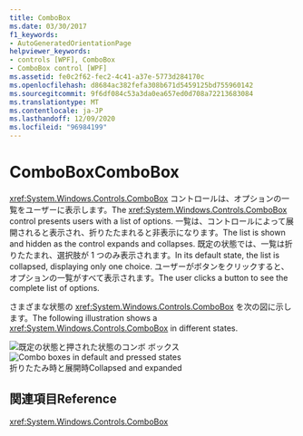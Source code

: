 ```yaml
---
title: ComboBox
ms.date: 03/30/2017
f1_keywords:
- AutoGeneratedOrientationPage
helpviewer_keywords:
- controls [WPF], ComboBox
- ComboBox control [WPF]
ms.assetid: fe0c2f62-fec2-4c41-a37e-5773d284170c
ms.openlocfilehash: d8684ac382fefa308b671d5459125bd755960142
ms.sourcegitcommit: 9f6df084c53a3da0ea657ed0d708a72213683084
ms.translationtype: MT
ms.contentlocale: ja-JP
ms.lasthandoff: 12/09/2020
ms.locfileid: "96984199"
---
```

# <a name="combobox"></a><span data-ttu-id="4a43a-102">ComboBox</span><span class="sxs-lookup"><span data-stu-id="4a43a-102">ComboBox</span></span>
<span data-ttu-id="4a43a-103"><xref:System.Windows.Controls.ComboBox> コントロールは、オプションの一覧をユーザーに表示します。</span><span class="sxs-lookup"><span data-stu-id="4a43a-103">The <xref:System.Windows.Controls.ComboBox> control presents users with a list of options.</span></span> <span data-ttu-id="4a43a-104">一覧は、コントロールによって展開されると表示され、折りたたまれると非表示になります。</span><span class="sxs-lookup"><span data-stu-id="4a43a-104">The list is shown and hidden as the control expands and collapses.</span></span> <span data-ttu-id="4a43a-105">既定の状態では、一覧は折りたたまれ、選択肢が 1 つのみ表示されます。</span><span class="sxs-lookup"><span data-stu-id="4a43a-105">In its default state, the list is collapsed, displaying only one choice.</span></span> <span data-ttu-id="4a43a-106">ユーザーがボタンをクリックすると、オプションの一覧がすべて表示されます。</span><span class="sxs-lookup"><span data-stu-id="4a43a-106">The user clicks a button to see the complete list of options.</span></span>  
  
 <span data-ttu-id="4a43a-107">さまざまな状態の <xref:System.Windows.Controls.ComboBox> を次の図に示します。</span><span class="sxs-lookup"><span data-stu-id="4a43a-107">The following illustration shows a <xref:System.Windows.Controls.ComboBox> in different states.</span></span>  
  
 <span data-ttu-id="4a43a-108">![既定の状態と押された状態のコンボ ボックス](./media/ss-ctl-combobox.gif "SS_CTL_combobox")</span><span class="sxs-lookup"><span data-stu-id="4a43a-108">![Combo boxes in default and pressed states](./media/ss-ctl-combobox.gif "SS_CTL_combobox")</span></span>  
<span data-ttu-id="4a43a-109">折りたたみ時と展開時</span><span class="sxs-lookup"><span data-stu-id="4a43a-109">Collapsed and expanded</span></span>  
  
## <a name="reference"></a><span data-ttu-id="4a43a-110">関連項目</span><span class="sxs-lookup"><span data-stu-id="4a43a-110">Reference</span></span>  
 <xref:System.Windows.Controls.ComboBox>

